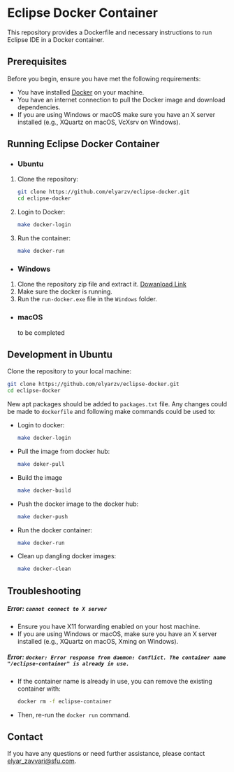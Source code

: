 # Eclipse Docker Container

This repository provides a Dockerfile and necessary instructions to run Eclipse IDE in a Docker container.

## Prerequisites

Before you begin, ensure you have met the following requirements:

- You have installed [Docker](https://docs.docker.com/get-docker/) on your machine.
- You have an internet connection to pull the Docker image and download dependencies.
- If you are using Windows or macOS make sure you have an X server installed (e.g., XQuartz on macOS, VcXsrv on Windows).

## Running Eclipse Docker Container

- ### Ubuntu
1. Clone the repository:
    ```sh
    git clone https://github.com/elyarzv/eclipse-docker.git
    cd eclipse-docker
    ```
2. Login to Docker:
    ```sh
    make docker-login
    ```
3. Run the container:
    ```sh
    make docker-run
    ```
- ### Windows
1. Clone the repository zip file and extract it.
    [Dowanload Link](https://github.com/elyarzv/eclipse-docker/archive/refs/heads/main.zip)
2. Make sure the docker is running.
3. Run the `run-docker.exe` file in the `Windows` folder.
- ### macOS
    to be completed
## Development in Ubuntu
Clone the repository to your local machine:
```sh
git clone https://github.com/elyarzv/eclipse-docker.git
cd eclipse-docker
```
New apt packages should be added to `packages.txt` file. Any changes could be made to `dockerfile` and following make commands could be used to:
- Login to docker:
    ```sh
    make docker-login
    ```
- Pull the image from docker hub:
    ```sh
    make doker-pull
    ```
- Build the image
    ```sh
    make docker-build
    ```
- Push the docker image to the docker hub:
    ```sh
    make docker-push
    ```
- Run the docker container:
    ```sh
    make docker-run
    ```
- Clean up dangling docker images:
    ```sh
    make docker-clean
    ```

## Troubleshooting

##### Error: `cannot connect to X server`

- Ensure you have X11 forwarding enabled on your host machine.
- If you are using Windows or macOS, make sure you have an X server installed (e.g., XQuartz on macOS, Xming on Windows).

##### Error: `docker: Error response from daemon: Conflict. The container name "/eclipse-container" is already in use.`

- If the container name is already in use, you can remove the existing container with:

    ```sh
    docker rm -f eclipse-container
    ```

- Then, re-run the `docker run` command.


## Contact

If you have any questions or need further assistance, please contact [elyar_zavvari@sfu.com](mailto:elyar_zavvari@sfu.com).

